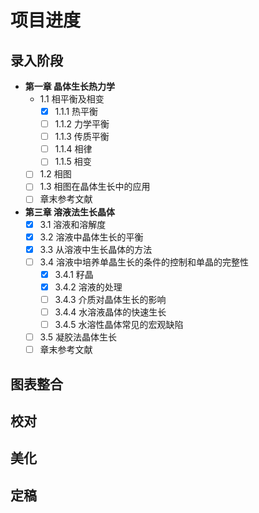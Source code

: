 ﻿# 项目进度
## 录入阶段
- **第一章 晶体生长热力学**
  - 1.1 相平衡及相变
    - [x] 1.1.1 热平衡
    - [ ] 1.1.2 力学平衡
    - [ ] 1.1.3 传质平衡
    - [ ] 1.1.4 相律
    - [ ] 1.1.5 相变
  - [ ] 1.2 相图
  - [ ] 1.3 相图在晶体生长中的应用
  - [ ] 章末参考文献
- **第三章 溶液法生长晶体**
  - [x] 3.1 溶液和溶解度
  - [x] 3.2 溶液中晶体生长的平衡
  - [x] 3.3 从溶液中生长晶体的方法
  - [ ] 3.4 溶液中培养单晶生长的条件的控制和单晶的完整性
    - [x] 3.4.1 籽晶
    - [x] 3.4.2 溶液的处理
    - [ ] 3.4.3 介质对晶体生长的影响
    - [ ] 3.4.4 水溶液晶体的快速生长
    - [ ] 3.4.5 水溶性晶体常见的宏观缺陷
  - [ ] 3.5 凝胶法晶体生长
  - [ ] 章末参考文献
  
## 图表整合

## 校对

## 美化

## 定稿
